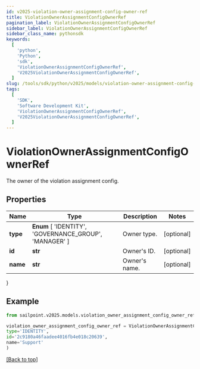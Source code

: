 ```yaml
---
id: v2025-violation-owner-assignment-config-owner-ref
title: ViolationOwnerAssignmentConfigOwnerRef
pagination_label: ViolationOwnerAssignmentConfigOwnerRef
sidebar_label: ViolationOwnerAssignmentConfigOwnerRef
sidebar_class_name: pythonsdk
keywords:
  [
    'python',
    'Python',
    'sdk',
    'ViolationOwnerAssignmentConfigOwnerRef',
    'V2025ViolationOwnerAssignmentConfigOwnerRef',
  ]
slug: /tools/sdk/python/v2025/models/violation-owner-assignment-config-owner-ref
tags:
  [
    'SDK',
    'Software Development Kit',
    'ViolationOwnerAssignmentConfigOwnerRef',
    'V2025ViolationOwnerAssignmentConfigOwnerRef',
  ]
---
```


# ViolationOwnerAssignmentConfigOwnerRef

The owner of the violation assignment config.

## Properties

| Name | Type | Description | Notes |
| --- | --- | --- | --- |
| **type** | **Enum** [ 'IDENTITY', 'GOVERNANCE_GROUP', 'MANAGER' ] | Owner type. | [optional] |
| **id** | **str** | Owner's ID. | [optional] |
| **name** | **str** | Owner's name. | [optional] |

}

## Example

```python
from sailpoint.v2025.models.violation_owner_assignment_config_owner_ref import ViolationOwnerAssignmentConfigOwnerRef

violation_owner_assignment_config_owner_ref = ViolationOwnerAssignmentConfigOwnerRef(
type='IDENTITY',
id='2c9180a46faadee4016fb4e018c20639',
name='Support'
)

```

[[Back to top]](#)
